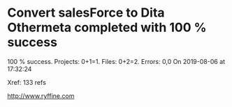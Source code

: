# Convert salesForce to Dita Othermeta completed with 100 % success

100 % success. Projects: 0+1=1.  Files: 0+2=2. Errors: 0,0  On 2019-08-06 at 17:32:24

Xref: 133 refs



http://www.ryffine.com
